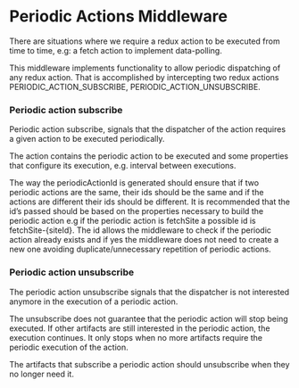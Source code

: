 Periodic Actions Middleware
===========================

There are situations where we require a redux action to be executed from time to time, e.g: a fetch action to implement data-polling.

This middleware implements functionality to allow periodic dispatching of any redux action. That is accomplished by intercepting two redux actions PERIODIC_ACTION_SUBSCRIBE, PERIODIC_ACTION_UNSUBSCRIBE.

### Periodic action subscribe

Periodic action subscribe, signals that the dispatcher of the action requires a given action to be executed periodically.

The action contains the periodic action to be executed and some properties that configure its execution, e.g. interval between executions.

The way the periodicActionId is generated should ensure that if two periodic actions are the same, their ids should be the same and if the actions are different their ids should be different. It is recommended that the id’s passed should be based on the properties necessary to build the periodic action e.g if the periodic action is fetchSite a possible id is  fetchSite-{siteId}. The id allows the middleware to check if the periodic action already exists and if yes the middleware does not need to create a new one avoiding duplicate/unnecessary repetition of periodic actions.

### Periodic action unsubscribe

The periodic action unsubscribe signals that the dispatcher is not interested anymore in the execution of a periodic action.

The unsubscribe does not guarantee that the periodic action will stop being executed. If other artifacts are still interested in the periodic action, the execution continues. It only stops when no more artifacts require the periodic execution of the action.

The artifacts that subscribe a periodic action should unsubscribe when they no longer need it. 
